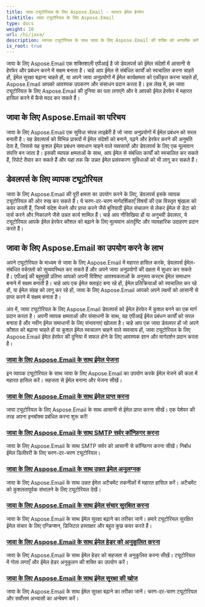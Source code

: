 ```yaml
---
title: जावा ट्यूटोरियल के लिए Aspose.Email - मास्टर ईमेल हेरफेर
linktitle: जावा ट्यूटोरियल के लिए Aspose.Email
type: docs
weight: 10
url: /hi/java/
description: व्यापक ट्यूटोरियल के साथ जावा के लिए Aspose.Email की शक्ति को अनलॉक करें। ईमेल हेरफेर, प्रबंधन और बहुत कुछ सीखें।
is_root: true
---
```


जावा के लिए Aspose.Email एक शक्तिशाली एपीआई है जो डेवलपर्स को ईमेल संदेशों में आसानी से हेरफेर और प्रबंधन करने में सक्षम बनाता है। चाहे आप ईमेल से संबंधित कार्यों को स्वचालित करना चाहते हों, ईमेल सुरक्षा बढ़ाना चाहते हों, या अपने जावा अनुप्रयोगों में ईमेल कार्यक्षमता को एकीकृत करना चाहते हों, Aspose.Email आपको आवश्यक उपकरण और संसाधन प्रदान करता है। इस लेख में, हम जावा ट्यूटोरियल के लिए Aspose.Email की दुनिया का पता लगाएंगे और वे आपको ईमेल हेरफेर में महारत हासिल करने में कैसे मदद कर सकते हैं।

## जावा के लिए Aspose.Email का परिचय

जावा के लिए Aspose.Email एक सुविधा संपन्न लाइब्रेरी है जो जावा अनुप्रयोगों में ईमेल प्रबंधन को सरल बनाती है। यह डेवलपर्स को विभिन्न प्रारूपों में ईमेल संदेशों को बनाने, पढ़ने और हेरफेर करने की अनुमति देता है, जिससे यह कुशल ईमेल प्रबंधन समाधान चाहने वाले व्यवसायों और डेवलपर्स के लिए एक मूल्यवान संपत्ति बन जाता है। इसकी व्यापक क्षमताओं के साथ, आप ईमेल से संबंधित कार्यों को स्वचालित कर सकते हैं, रिपोर्ट तैयार कर सकते हैं और यहां तक कि उन्नत ईमेल प्रसंस्करण सुविधाओं को भी लागू कर सकते हैं।

## डेवलपर्स के लिए व्यापक ट्यूटोरियल

जावा के लिए Aspose.Email की पूरी क्षमता का उपयोग करने के लिए, डेवलपर्स इसके व्यापक ट्यूटोरियल की ओर रुख कर सकते हैं। ये चरण-दर-चरण मार्गदर्शिकाएँ विषयों की एक विस्तृत श्रृंखला को कवर करती हैं, जिनमें संदेश भेजने और प्राप्त करने जैसे बुनियादी ईमेल संचालन से लेकर ईमेल से डेटा को पार्स करने और निकालने जैसे उन्नत कार्य शामिल हैं। चाहे आप नौसिखिया हों या अनुभवी डेवलपर, ये ट्यूटोरियल आपके ईमेल हेरफेर कौशल को बढ़ाने के लिए मूल्यवान अंतर्दृष्टि और व्यावहारिक उदाहरण प्रदान करते हैं।

## जावा के लिए Aspose.Email का उपयोग करने के लाभ

अपने ट्यूटोरियल के माध्यम से जावा के लिए Aspose.Email में महारत हासिल करके, डेवलपर्स ईमेल-संबंधित वर्कफ़्लो को सुव्यवस्थित कर सकते हैं और अपने जावा अनुप्रयोगों की दक्षता में सुधार कर सकते हैं। एपीआई की बहुमुखी प्रतिभा आपको अपनी विशिष्ट आवश्यकताओं के अनुरूप कस्टम ईमेल समाधान बनाने में सक्षम बनाती है। चाहे आप एक ईमेल क्लाइंट बना रहे हों, ईमेल प्रतिक्रियाओं को स्वचालित कर रहे हों, या ईमेल संग्रह को लागू कर रहे हों, जावा के लिए Aspose.Email आपको अपने लक्ष्यों को आसानी से प्राप्त करने में सक्षम बनाता है।

अंत में, जावा ट्यूटोरियल के लिए Aspose.Email डेवलपर्स को ईमेल हेरफेर में कुशल बनने का एक मार्ग प्रदान करता है। अपनी व्यापक क्षमताओं और संसाधनों के साथ, यह एपीआई ईमेल प्रबंधन कार्यों को सरल बनाता है और नवीन ईमेल समाधानों के लिए संभावनाएं खोलता है। चाहे आप एक जावा डेवलपर हों जो अपने कौशल को बढ़ाना चाहते हों या कुशल ईमेल स्वचालन चाहने वाले व्यवसाय हों, जावा ट्यूटोरियल के लिए Aspose.Email ईमेल हेरफेर की दुनिया में सफल होने के लिए आवश्यक ज्ञान और मार्गदर्शन प्रदान करता है।

### [जावा के लिए Aspose.Email के साथ ईमेल भेजना](./sending-emails/)
इन व्यापक ट्यूटोरियल के साथ जावा के लिए Aspose.Email का उपयोग करके ईमेल भेजने की कला में महारत हासिल करें। सहजता से ईमेल बनाना और भेजना सीखें।
### [जावा के लिए Aspose.Email के साथ ईमेल प्राप्त करना](./receiving-emails/)
जावा ट्यूटोरियल के लिए Aspose.Email के साथ आसानी से ईमेल प्राप्त करना सीखें। एक पेशेवर की तरह अपना इनबॉक्स प्रबंधित करना शुरू करें!
### [जावा के लिए Aspose.Email के साथ SMTP सर्वर कॉन्फ़िगर करना](./configuring-smtp-servers/)
जावा के लिए Aspose.Email के साथ SMTP सर्वर को आसानी से कॉन्फ़िगर करना सीखें। निर्बाध ईमेल डिलीवरी के लिए चरण-दर-चरण ट्यूटोरियल।
### [जावा के लिए Aspose.Email के साथ उन्नत ईमेल अनुलग्नक](./advanced-email-attachments/)
जावा के लिए Aspose.Email के साथ उन्नत ईमेल अटैचमेंट तकनीकों में महारत हासिल करें। अटैचमेंट को कुशलतापूर्वक संभालने के लिए ट्यूटोरियल देखें।
### [जावा के लिए Aspose.Email के साथ ईमेल संचार सुरक्षित करना](./securing-email-communications/)
जावा के लिए Aspose.Email के साथ ईमेल सुरक्षा बढ़ाने का तरीका जानें। हमारे ट्यूटोरियल सुरक्षित ईमेल संचार के लिए एन्क्रिप्शन, डिजिटल हस्ताक्षर और बहुत कुछ कवर करते हैं।
### [जावा के लिए Aspose.Email के साथ ईमेल हेडर को अनुकूलित करना](./customizing-email-headers/)
जावा के लिए Aspose.Email के साथ ईमेल हेडर को सहजता से अनुकूलित करना सीखें। ट्यूटोरियल में गोता लगाएँ और ईमेल हेडर अनुकूलन की शक्ति का उपयोग करें।
### [जावा के लिए Aspose.Email के साथ ईमेल सुरक्षा की खोज](./exploring-email-security/)
जावा के लिए Aspose.Email के साथ ईमेल सुरक्षा बढ़ाने का तरीका जानें। चरण-दर-चरण ट्यूटोरियल और सर्वोत्तम अभ्यासों का अन्वेषण करें।